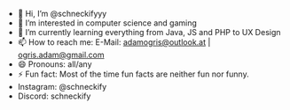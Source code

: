 - 👋 Hi, I’m @schneckifyyy
- 👀 I’m interested in computer science and gaming
- 🌱 I’m currently learning everything from Java, JS and PHP to UX Design
- 📫 How to reach me: E-Mail: adamogris@outlook.at | ogris.adam@gmail.com
- 😄 Pronouns: all/any
- ⚡ Fun fact: Most of the time fun facts are neither fun nor funny.
-    Instagram: @schneckify
-    Discord: schneckify

<!---
schneckifyyy/schneckifyyy is a ✨ special ✨ repository because its `README.md` (this file) appears on your GitHub profile.
You can click the Preview link to take a look at your changes.
--->
